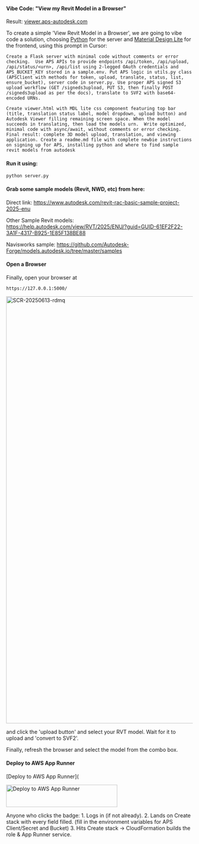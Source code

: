#### Vibe Code: "View my Revit Model in a Browser"

Result: [viewer.aps-autodesk.com](viewer.aps-autodesk.com)

To create a simple 'View Revit Model in a Browser', we are going to vibe code a solution, choosing [Python](https://www.python.org/downloads/) for the server and [Material Design Lite](https://getmdl.io) for the frontend, using this prompt in Cursor:


`Create a Flask server with minimal code without comments or error checking.  Use APS APIs to provide endpoints /api/token, /api/upload, /api/status/<urn>, /api/list using 2-legged OAuth credentials and APS_BUCKET_KEY stored in a sample.env. Put APS logic in utils.py class (APSClient with methods for token, upload, translate, status, list, ensure_bucket), server code in server.py. Use proper APS signed S3 upload workflow (GET /signeds3upload, PUT S3, then finally POST /signeds3upload as per the docs), translate to SVF2 with base64-encoded URNs.`

`Create viewer.html with MDL lite css component featuring top bar (title, translation status label, model dropdown, upload button) and Autodesk Viewer filling remaining screen space. When the model succeeds in translating, then load the models urn.  Write optimized, minimal code with async/await, without comments or error checking. Final result: complete 3D model upload, translation, and viewing application. Create a readme.md file with complete newbie instructions on signing up for APS, installing python and where to find sample revit models from autodesk`

#### Run it using:

```
python server.py
```



#### Grab some sample models (Revit, NWD, etc) from here:

Direct link: https://www.autodesk.com/revit-rac-basic-sample-project-2025-enu

Other Sample Revit models: https://help.autodesk.com/view/RVT/2025/ENU/?guid=GUID-61EF2F22-3A1F-4317-B925-1E85F138BE88

Navisworks sample: https://github.com/Autodesk-Forge/models.autodesk.io/tree/master/samples


#### Open a Browser

Finally, open your browser at

```
https://127.0.0.1:5000/
```
<img width="1149" alt="SCR-20250613-rdmq" src="https://gist.github.com/user-attachments/assets/ad08e6a9-1a9b-402f-b59e-7699f899d61a" />

and click the 'upload button' and select your RVT model.  Wait for it to upload and 'convert to SVF2'.

Finally, refresh the browser and select the model from the combo box.


#### Deploy to AWS App Runner

[Deploy to AWS App Runner](

<a href="https://console.aws.amazon.com/cloudformation/home?region=us-east-1#/stacks/create/review?stackName=my-apprunner-service&templateURL=https://public-blogs.s3.us-west-2.amazonaws.com/apprunner.yaml">
  <img src="https://img.shields.io/badge/🚀%20Deploy%20to-AWS%20App%20Runner-FF9900?style=for-the-badge&labelColor=232F3E" alt="Deploy to AWS App Runner" width="300" height="60"/>
</a>


Anyone who clicks the badge:
	1.	Logs in (if not already).
	2.	Lands on Create stack with every field filled.  (fill in the environment variables for APS Client/Secret and Bucket)
	3.	Hits Create stack → CloudFormation builds the role & App Runner service.
